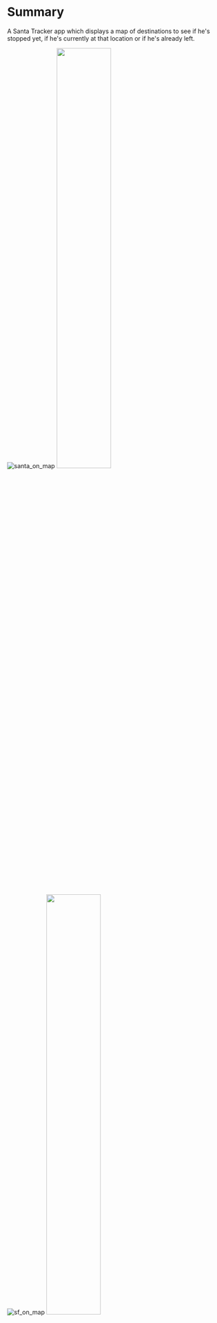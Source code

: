 # Summary
A Santa Tracker app which displays a map of destinations to see if he's stopped yet, if he's currently at that location or if he's already left.

![santa_on_map](https://user-images.githubusercontent.com/88634981/210160617-4b1afe62-d05f-4e07-aa8d-1bc0efd33dba.jpg)
<img src="https://user-images.githubusercontent.com/88634981/210160617-4b1afe62-d05f-4e07-aa8d-1bc0efd33dba.jpg" width=50% height=50%>

![sf_on_map](https://user-images.githubusercontent.com/88634981/210160619-4a8ddfd0-81e1-446d-8a30-833af37e9c1f.jpg)
<img src="https://user-images.githubusercontent.com/88634981/210160619-4a8ddfd0-81e1-446d-8a30-833af37e9c1f.jpg" width=50% height=50%>


# 🍃 Next.js Leaflet Starter

Jumpstart your new Next.js mapping project with Leaflet!

## ⚡ Quick Deploy
[![Deploy to Netlify](https://www.netlify.com/img/deploy/button.svg)](https://app.netlify.com/start/deploy?repository=https://github.com/colbyfayock/next-leaflet-starter) [![Deploy with Vercel Now](https://zeit.co/button)](https://vercel.com/import/project?template=https://github.com/colbyfayock/next-leaflet-starter)


## 🧰 What This Includes
* [Yarn](https://yarnpkg.com/en/)
* [Next.js](https://nextjs.org/)
* [Leaflet](https://leafletjs.com/)
* [React Leaflet](https://react-leaflet.js.org)

## 🚀 Getting Started

### Requirements
* [Yarn](https://yarnpkg.com/en/)

### Quick Start
```
yarn create next-app -e https://github.com/colbyfayock/next-leaflet-starter
# or
npm run create-next-app -e https://github.com/colbyfayock/next-leaflet-starter
```

### Running the Project
First, run the development server:

```bash
yarn dev
```

Open [http://localhost:3000](http://localhost:3000) with your browser to see the result.

You can start editing the page by modifying `pages/index.js`. The page auto-updates as you edit the file.
